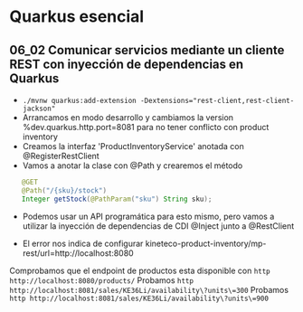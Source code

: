 # Quarkus esencial
## 06_02 Comunicar servicios mediante un cliente REST con inyección de dependencias en Quarkus


* `./mvnw quarkus:add-extension -Dextensions="rest-client,rest-client-jackson"`
* Arrancamos en modo desarrollo y cambiamos la version %dev.quarkus.http.port=8081 para no tener conflicto con product inventory  
* Creamos la interfaz 'ProductInventoryService' anotada con @RegisterRestClient
* Vamos a anotar la clase con @Path y crearemos el método

```java
   @GET
   @Path("/{sku}/stock")
   Integer getStock(@PathParam("sku") String sku);
```

* Podemos usar un API programática para esto mismo, pero vamos a utilizar la inyección de dependencias de CDI
@Inject junto a @RestClient
  
* El error nos indica de configurar kineteco-product-inventory/mp-rest/url=http://localhost:8080

Comprobamos que el endpoint de productos esta disponible con `http http://localhost:8080/products/`
Probamos `http http://localhost:8081/sales/KE36Li/availability\?units\=300`
Probamos `http http://localhost:8081/sales/KE36Li/availability\?units\=900`
